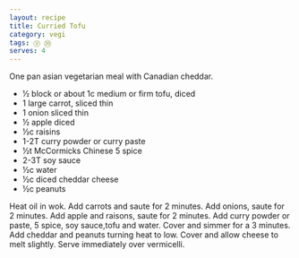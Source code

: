 ```yaml
---
layout: recipe
title: Curried Tofu
category: vegi
tags: Ⓥ ㉚
serves: 4
---
```

One pan asian vegetarian meal with Canadian cheddar.

- ½ block or about 1c medium or firm tofu, diced
- 1 large carrot, sliced thin
- 1 onion sliced thin
- ½ apple diced
- ½c raisins
- 1-2T curry powder or curry paste
- ½t McCormicks Chinese 5 spice
- 2-3T soy sauce
- ½c water
- ½c diced cheddar cheese
- ½c peanuts

Heat oil in wok. Add carrots and saute for 2 minutes. Add onions, saute for 2 minutes. Add apple and raisons, saute for 2 minutes. Add curry powder or paste, 5 spice, soy sauce,tofu and water. Cover and simmer for a 3 minutes. Add cheddar and peanuts turning heat to low. Cover and allow cheese to melt slightly. Serve immediately over vermicelli.
